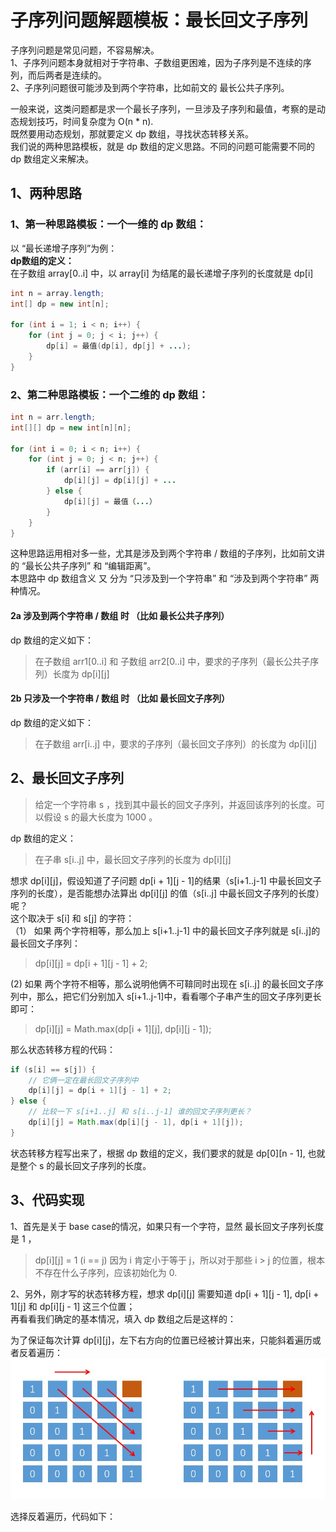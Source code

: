 # 子序列问题解题模板：最长回文子序列
子序列问题是常见问题，不容易解决。  
1、子序列问题本身就相对于字符串、子数组更困难，因为子序列是不连续的序列，而后两者是连续的。   
2、子序列问题很可能涉及到两个字符串，比如前文的 最长公共子序列。  

一般来说，这类问题都是求一个最长子序列，一旦涉及子序列和最值，考察的是动态规划技巧，时间复杂度为 O(n * n).  
既然要用动态规划，那就要定义 dp 数组，寻找状态转移关系。   
我们说的两种思路模板，就是 dp 数组的定义思路。不同的问题可能需要不同的 dp 数组定义来解决。   

## 1、两种思路
### 1、第一种思路模板：一个一维的 dp 数组：  
以 “最长递增子序列”为例：   
**dp数组的定义：**   
在子数组 array[0..i] 中，以 array[i] 为结尾的最长递增子序列的长度就是 dp[i]
```java
int n = array.length;
int[] dp = new int[n];

for (int i = 1; i < n; i++) {
    for (int j = 0; j < i; j++) {
        dp[i] = 最值(dp[i], dp[j] + ...);
    }
}
```

### 2、第二种思路模板：一个二维的 dp 数组：
```java
int n = arr.length;
int[][] dp = new int[n][n];

for (int i = 0; i < n; i++) {
    for (int j = 0; j < n; j++) {
        if (arr[i] == arr[j]) {
            dp[i][j] = dp[i][j] + ...
        } else {
            dp[i][j] = 最值（...）
        }
    }
}
```
这种思路运用相对多一些，尤其是涉及到两个字符串 / 数组的子序列，比如前文讲的 “最长公共子序列” 和 “编辑距离”。   
本思路中 dp 数组含义 又 分为 “只涉及到一个字符串” 和 “涉及到两个字符串” 两种情况。  
#### 2a 涉及到两个字符串 / 数组 时 （比如 最长公共子序列）
dp 数组的定义如下：
> 在子数组 arr1[0..i] 和 子数组 arr2[0..i] 中，要求的子序列（最长公共子序列）长度为 dp[i][j]

#### 2b 只涉及一个字符串 / 数组 时 （比如 最长回文子序列）
dp 数组的定义如下：
> 在子数组 arr[i..j] 中，要求的子序列（最长回文子序列）的长度为 dp[i][j]

## 2、最长回文子序列
> 给定一个字符串 s ，找到其中最长的回文子序列，并返回该序列的长度。可以假设 s 的最大长度为 1000 。

dp 数组的定义：
> 在子串 s[i..j] 中，最长回文子序列的长度为 dp[i][j]  

想求 dp[i][j]，假设知道了子问题 dp[i + 1][j - 1]的结果（s[i+1..j-1] 中最长回文子序列的长度），是否能想办法算出 dp[i][j] 的值（s[i..j] 中最长回文子序列的长度）呢？   
这个取决于 s[i] 和 s[j] 的字符：   
（1） 如果 两个字符相等，那么加上 s[i+1..j-1] 中的最长回文子序列就是 s[i..j]的最长回文子序列：  
> dp[i][j] = dp[i + 1][j - 1] + 2;

(2) 如果 两个字符不相等，那么说明他俩不可鞥同时出现在 s[i..j] 的最长回文子序列中，那么，把它们分别加入 s[i+1..j-1]中，看看哪个子串产生的回文子序列更长即可：
> dp[i][j] = Math.max(dp[i + 1][j], dp[i][j - 1]);

那么状态转移方程的代码：
```java
if (s[i] == s[j]) {
    // 它俩一定在最长回文子序列中
    dp[i][j] = dp[i + 1][j - 1] + 2;
} else {
    // 比较一下 s[i+1..j] 和 s[i..j-1] 谁的回文子序列更长？
    dp[i][j] = Math.max(dp[i][j - 1], dp[i + 1][j]);
}
```
状态转移方程写出来了，根据 dp 数组的定义，我们要求的就是 dp[0][n - 1], 也就是整个 s 的最长回文子序列的长度。

## 3、代码实现
1、首先是关于 base case的情况，如果只有一个字符，显然 最长回文子序列长度是 1 ，
> dp[i][j] = 1 (i == j)
> 因为 i 肯定小于等于 j，所以对于那些 i > j 的位置，根本不存在什么子序列，应该初始化为 0.

2、另外，刚才写的状态转移方程，想求 dp[i][j] 需要知道 dp[i + 1][j - 1], dp[i + 1][j] 和 dp[i][j - 1] 这三个位置；  
再看看我们确定的基本情况，填入 dp 数组之后是这样的：

为了保证每次计算 dp[i][j]，左下右方向的位置已经被计算出来，只能斜着遍历或者反着遍历：   
![两种遍历的方式（斜着遍历和反着遍历）](两种遍历的方式（斜着遍历和反着遍历）.jpg) 

选择反着遍历，代码如下：
```java

```


